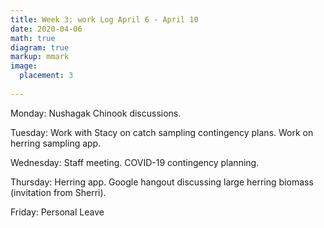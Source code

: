 ```yaml
---
title: Week 3: work Log April 6 - April 10
date: 2020-04-06
math: true
diagram: true
markup: mmark
image:
  placement: 3
  
---
```


Monday: Nushagak Chinook discussions.

Tuesday: Work with Stacy on catch sampling contingency plans. Work on herring sampling app.

Wednesday: Staff meeting. COVID-19 contingency planning.

Thursday: Herring app. Google hangout discussing large herring biomass (invitation from Sherri).

Friday: Personal Leave

